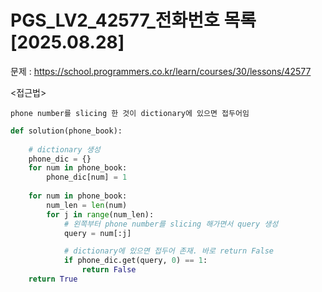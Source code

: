 # PGS_LV2_42577_전화번호 목록[2025.08.28] </br>
문제 : https://school.programmers.co.kr/learn/courses/30/lessons/42577

<접근법>
```
phone number를 slicing 한 것이 dictionary에 있으면 접두어임
```

```python
def solution(phone_book):
    
    # dictionary 생성
    phone_dic = {}
    for num in phone_book:
        phone_dic[num] = 1
    
    for num in phone_book:
        num_len = len(num)
        for j in range(num_len):
            # 왼쪽부터 phone number를 slicing 해가면서 query 생성
            query = num[:j]

            # dictionary에 있으면 접두어 존재. 바로 return False
            if phone_dic.get(query, 0) == 1:
                return False
    return True
```